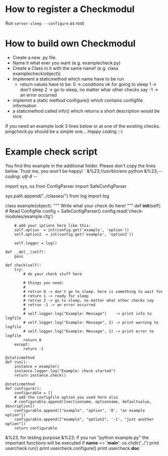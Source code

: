 How to register a Checkmodul
============================
Run `server-sleep --configure` as root

How to build own Checkmodul
===========================
-	Create a new .py file.
-	Name it what ever you want (e.g. examplecheck.py)
-	Create a Class in it with the same name! (e.g. class examplecheck(object))
-	Implement a staticmethod which name have to be run
	-	return values have to be:
		0 -> conditions ok for going to sleep
		1 -> don't sleep
		2 -> go to sleep, no matter whar other checks say
		-1 -> an error occurred
-	implemnt a static method configure() which contains configfile information
-	a staticmethod called info() which returns a short description would be nice
	
If you need an example look 3 lines below or at one of the existing checks. pingcheck.py should be a simple one...
Happy coding ;-)

Example check script
====================
You find this example in the additional folder.
Please don't copy the lines below. Trust me, you won't be happy!
`
&%23;!/usr/bin/env python
&%23;-*- coding: utf-8 -*-

import sys, os
from ConfigParser import SafeConfigParser

sys.path.append("../classes/")
from log import log

class example(object):
	"""
Write what your check do here!
	"""
	def __init__(self):
		# Read Configfile
		config = SafeConfigParser()
		config.read('check-modules/example.cfg')
		
		# add your iptions here like this:
		self.option  = int(config.get('example', 'option'))
		self.option2  = int(config.get('example', 'option2'))
		
		self.logger = log()
		
	def __del__(self):
		pass
	
	def check(self):
		try:
			# do your check stuff here
			
			# things you need:
			#
			# retrun 0 -> don't go to sleep. here is something to wait for
			# return 1 -> ready for sleep
			# retrun 2 -> go to sleep, no matter what other checks say
			# retrun -1 -> an error occurred
			#
			# self.logger.log("Example: Message")    -> print info to logfile
			# self.logger.log("Example: Message", 2) -> print warning to logfile
			# self.logger.log("Example: Message", 1) -> print error to logfile
			return 0
		except:
			return -1
	
	@staticmethod
	def run():
		instance = example()
		instance.logger.log("Example: check started")
		return instance.check()
	
	@staticmethod
	def configure():
		configurable = []
		# add the configfile option you used here also
		# configurable.append([sectionname, optionname, defaultvalue, description])
		configurable.append(["example", "option", '0', "an example option"])
		configurable.append(["example", "option2", '-1', "just another option"])
		return configurable


&%23; for testing purpose
&%23; if you run "python example.py" the important functions will be executed
if __name__ == '__main__':
	os.chdir('../')
	print usercheck.run()
	print usercheck.configure()
	print usercheck.__doc__
`